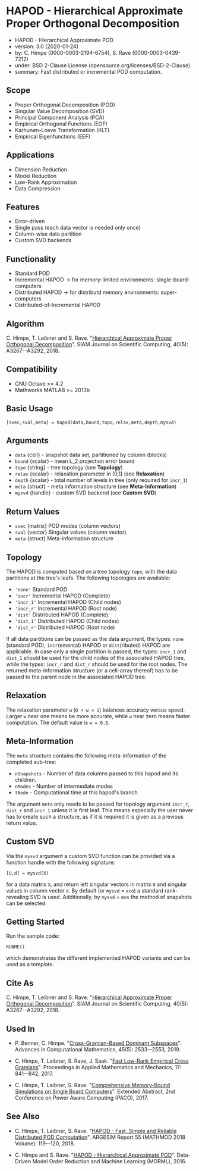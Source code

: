 HAPOD - Hierarchical Approximate Proper Orthogonal Decomposition
================================================================

* HAPOD - Hierarchical Approximate POD
* version: 3.0 (2020-01-24)
* by: C. Himpe (0000-0003-2194-6754), S. Rave (0000-0003-0439-7212)
* under: BSD 2-Clause License (opensource.org/licenses/BSD-2-Clause)
* summary: Fast distributed or incremental POD computation.

## Scope

* Proper Orthogonal Decomposition (POD)
* Singular Value Decomposition (SVD)
* Principal Component Analysis (PCA)
* Empirical Orthogonal Functions (EOF)
* Karhunen-Loeve Transformation (KLT)
* Empirical Eigenfunctions (EEF)

## Applications

* Dimension Reduction
* Model Reduction
* Low-Rank Approximation
* Data Compression

## Features

* Error-driven
* Single pass (each data vector is needed only once)
* Column-wise data partition
* Custom SVD backends

## Functionality

* Standard POD
* Incremental HAPOD -> for memory-limited environments: single-board-computers
* Distributed HAPOD -> for distributd memory environments: super-computers
* Distributed-of-Incremental HAPOD

## Algorithm

C. Himpe, T. Leibner and S. Rave.
"[Hierarchical Approximate Proper Orthogonal Decomposition](http://hdl.handle.net/21.11116/0000-0002-5342-6)".
SIAM Journal on Scientific Computing, 40(5): A3267--A3292, 2018.

## Compatibility

* GNU Octave >= 4.2
* Mathworks MATLAB >= 2013b

## Basic Usage

```
[svec,sval,meta] = hapod(data,bound,topo,relax,meta,depth,mysvd)
```

## Arguments

* `data`   {cell}  - snapshot data set, partitioned by column (blocks)
* `bound` {scalar} - mean L_2 projection error bound
* `topo`  {string} - tree topology (see **Topology**)
* `relax` {scalar} - relaxation parameter in (0,1] (see **Relaxation**)
* `depth` {scalar} - total number of levels in tree (only required for `incr_1`)
* `meta`  {struct} - meta information structure (see **Meta-Information**)
* `mysvd` {handle} - custom SVD backend (see **Custom SVD**) 

## Return Values

* `svec` {matrix} POD modes (column vectors)
* `sval` {vector} Singular values (column vector)
* `meta` {struct} Meta-information structure

## Topology

The HAPOD is computed based on a tree topology `topo`, with the data partitions
at the tree's leafs. The following topologies are available:

* `'none'`   Standard POD
* `'incr'`   Incremental HAPOD (Complete)
* `'incr_1'` Incremental HAPOD (Child nodes)
* `'incr_r'` Incremental HAPOD (Root node)
* `'dist'`   Distributed HAPOD (Complete)
* `'dist_1'` Distributed HAPOD (Child nodes)
* `'dist_r'` Distributed HAPOD (Root node)

If all data partitions can be passed as the data argument, the types: `none` 
(standard POD), `incr`(emental) HAPOD or `dist`(ributed) HAPOD are applicable.
In case only a single partition is passed, the types: `incr_1` and `dist_1`
should be used for the child nodes of the associated HAPOD tree, while the
types: `incr_r` and `dist_r` should be used for the root nodes. The returned
meta-information structure (or a cell-array thereof) has to be passed to the
parent node in the associated HAPOD tree. 

## Relaxation

The relaxation parameter `w` (`0 < w < 1`) balances accuracy versus speed.
Larger `w` near one means be more accurate, while `w` near zero means faster
computation. The default value is `w = 0.5`.

## Meta-Information

The `meta` structure contains the following meta-information of the completed
sub-tree:

* `nSnapshots` - Number of data columns passed to this hapod and its children.
* `nModes`     - Number of intermediate modes
* `tNode`      - Computational time at this hapod's branch

The argument `meta` only needs to be passed for topology argument `incr_r`,
`dist_r` and `incr_1` unless it is first leaf. This means especially the user
never has to create such a structure, as if it is required it is given as a
previous return value.

## Custom SVD

Via the `mysvd` argument a custom SVD function can be provided via a function
handle with the following signature:

```
[U,d] = mysvd(X)
```

for a data matrix `X`, and return left singular vectors in matrix `U` and
singular values in column vector `d`. By default (or `mysvd` = `eco`) a standard
rank-revealing SVD is used. Additionally, by `mysvd` = `mos` the method of
snapshots can be selected.

## Getting Started

Run the sample code:

```
RUNME()
```

which demonstrates the different implemented HAPOD variants and can be used
as a template.

## Cite As

C. Himpe, T. Leibner and S. Rave.
"[Hierarchical Approximate Proper Orthogonal Decomposition](https://doi.org/10.1137/16M1085413)".
SIAM Journal on Scientific Computing, 40(5): A3267--A3292, 2018.

## Used In

* P. Benner, C. Himpe.
"[Cross-Gramian-Based Dominant Subspaces](https://doi.org/10.1007/s10444-019-09724-7)".
Advances in Computational Mathematics, 45(5): 2533--2553, 2019.

* C. Himpe, T. Leibner, S. Rave, J. Saak.
"[Fast Low-Rank Empirical Cross Gramians](https://doi.org/10.1002/pamm.201710388)".
Proceedings in Applied Mathematics and Mechanics, 17: 841--842, 2017.

* C. Himpe, T. Leibner, S. Rave.
"[Comprehensive Memory-Bound Simulations on Single Board Computers](https://doi.org/10.5281/zenodo.814497)".
Extended Abstract, 2nd Conference on Power Aware Computing (PACO), 2017.

## See Also

* C. Himpe, T. Leibner, S. Rave.
"[HAPOD - Fast, Simple and Reliable Distributed POD Computation](https://doi.org/10.11128/arep.55.a55283)".
ARGESIM Report 55 (MATHMOD 2018 Volume): 119--120, 2018.

* C. Himpe and S. Rave.
"[HAPOD - Hierarchical Approximate POD](https://himpe.science/poster/rave16_morml.pdf)".
Data-Driven Model Order Reduction and Machine Learning (MORML), 2016.
